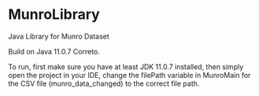 # MunroLibrary
Java Library for Munro Dataset

Build on Java 11.0.7 Correto.

To run, first make sure you have at least JDK 11.0.7 installed, then simply open the project in your IDE, change the filePath variable in MunroMain for the CSV file (munro_data_changed) to the correct file path.